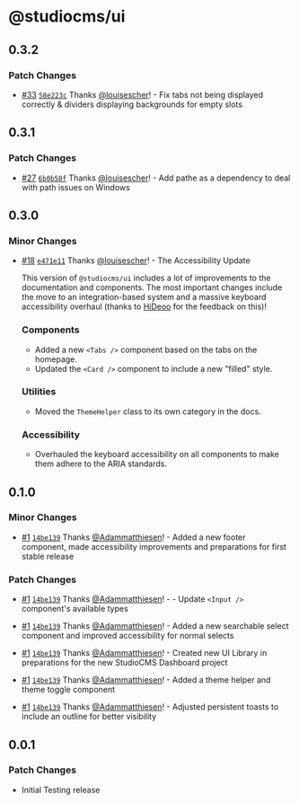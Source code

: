 # @studiocms/ui

## 0.3.2

### Patch Changes

- [#33](https://github.com/withstudiocms/ui/pull/33) [`58e223c`](https://github.com/withstudiocms/ui/commit/58e223c861321e95c8db064be67e28e4563b4ff3) Thanks [@louisescher](https://github.com/louisescher)! - Fix tabs not being displayed correctly & dividers displaying backgrounds for empty slots

## 0.3.1

### Patch Changes

- [#27](https://github.com/withstudiocms/ui/pull/27) [`6b0b58f`](https://github.com/withstudiocms/ui/commit/6b0b58fbbe2a92d4bce7fa44c587164b8f2f53e5) Thanks [@louisescher](https://github.com/louisescher)! - Add pathe as a dependency to deal with path issues on Windows

## 0.3.0

### Minor Changes

- [#18](https://github.com/withstudiocms/ui/pull/18) [`e471e11`](https://github.com/withstudiocms/ui/commit/e471e1129a30ff2a5b019366a8eb7bbbf2abb73e) Thanks [@louisescher](https://github.com/louisescher)! - The Accessibility Update

  This version of `@studiocms/ui` includes a lot of improvements to the documentation and components. The most important changes include the move to
  an integration-based system and a massive keyboard accessibility overhaul (thanks to [HiDeoo](https://github.com/HiDeoo) for the feedback on this)!

  ### Components

  - Added a new `<Tabs />` component based on the tabs on the homepage.
  - Updated the `<Card />` component to include a new "filled" style.

  ### Utilities

  - Moved the `ThemeHelper` class to its own category in the docs.

  ### Accessibility

  - Overhauled the keyboard accessibility on all components to make them adhere to the ARIA standards.

## 0.1.0

### Minor Changes

- [#1](https://github.com/withstudiocms/ui/pull/1) [`14be139`](https://github.com/withstudiocms/ui/commit/14be139876aa2c5ab75fea07ee338afefece6f56) Thanks [@Adammatthiesen](https://github.com/Adammatthiesen)! - Added a new footer component, made accessibility improvements and preparations for first stable release

### Patch Changes

- [#1](https://github.com/withstudiocms/ui/pull/1) [`14be139`](https://github.com/withstudiocms/ui/commit/14be139876aa2c5ab75fea07ee338afefece6f56) Thanks [@Adammatthiesen](https://github.com/Adammatthiesen)! - - Update `<Input />` component's available types

- [#1](https://github.com/withstudiocms/ui/pull/1) [`14be139`](https://github.com/withstudiocms/ui/commit/14be139876aa2c5ab75fea07ee338afefece6f56) Thanks [@Adammatthiesen](https://github.com/Adammatthiesen)! - Added a new searchable select component and improved accessibility for normal selects

- [#1](https://github.com/withstudiocms/ui/pull/1) [`14be139`](https://github.com/withstudiocms/ui/commit/14be139876aa2c5ab75fea07ee338afefece6f56) Thanks [@Adammatthiesen](https://github.com/Adammatthiesen)! - Created new UI Library in preparations for the new StudioCMS Dashboard project

- [#1](https://github.com/withstudiocms/ui/pull/1) [`14be139`](https://github.com/withstudiocms/ui/commit/14be139876aa2c5ab75fea07ee338afefece6f56) Thanks [@Adammatthiesen](https://github.com/Adammatthiesen)! - Added a theme helper and theme toggle component

- [#1](https://github.com/withstudiocms/ui/pull/1) [`14be139`](https://github.com/withstudiocms/ui/commit/14be139876aa2c5ab75fea07ee338afefece6f56) Thanks [@Adammatthiesen](https://github.com/Adammatthiesen)! - Adjusted persistent toasts to include an outline for better visibility

## 0.0.1

### Patch Changes

- Initial Testing release
